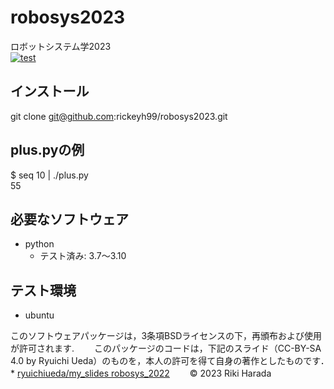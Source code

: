 # robosys2023
ロボットシステム学2023  
[![test](https://github.com/rickeyh99/robosys2023/actions/workflows/test.yml/badge.svg)](https://github.com/rickeyh99/robosys2023/actions/workflows/test.yml)

## インストール
git clone git@github.com:rickeyh99/robosys2023.git

## plus.pyの例

$ seq 10 | ./plus.py  
55


## 必要なソフトウェア
* python
  * テスト済み: 3.7～3.10
## テスト環境
* ubuntu



このソフトウェアパッケージは，3条項BSDライセンスの下，再頒布および使用が許可されます.　　
このパッケージのコードは，下記のスライド（CC-BY-SA 4.0 by Ryuichi Ueda）のものを，本人の許可を得て自身の著作としたものです．　　
	* [ryuichiueda/my_slides robosys_2022](https://github.com/ryuichiueda/my_slides/tree/master/robosys_2022)　　
© 2023 Riki Harada
